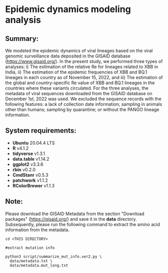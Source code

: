 # Epidemic dynamics modeling analysis

## Summary:

We modeled the epidemic dynamics of viral lineages based on the viral genomic surveillance data deposited in the GISAID database (https://www.gisaid.org/). In the present study, we performed three types of analyses: i) The estimation of the relative Re for lineages related to XBB in India, ii) The estimation of the epidemic frequencies of XBB and BQ.1 lineages in each country as of November 15, 2022, and iii) The estimation of the global and country-specific Re value of XBB and BQ.1 lineages in the countries where these variants circulated. For the three analyses, the metadata of viral sequences downloaded from the GISAID database on December 1st, 2022 was used. We excluded the sequence records with the following features: a lack of collection date information; sampling in animals other than humans; sampling by quarantine; or without the PANGO lineage information.

## System requirements:
* **Ubuntu** 20.04.4 LTS
* **R** v4.1.2
* **tidyverse** v1.3.1
* **data.table** v1.14.2
* **ggplot2** v3.3.6
* **rbin** v0.2.0
* **CmdStanr** v0.5.3
* **patchwork** v1.1.2
* **RColorBrewer** v1.1.3

## Note:
Please download the GISAID Metadata from the section "Download packages" (https://gisaid.org/) and save it in the **data** directory.
Subsequently, please run the following command to extract the amino acid information from the metadata.

```
cd <THIS DIRECTORY>

#extract mutation info

python3 script/summarize_mut_info.ver2.py \
  data/metadata.txt \
  data/metadata.mut_long.txt

```